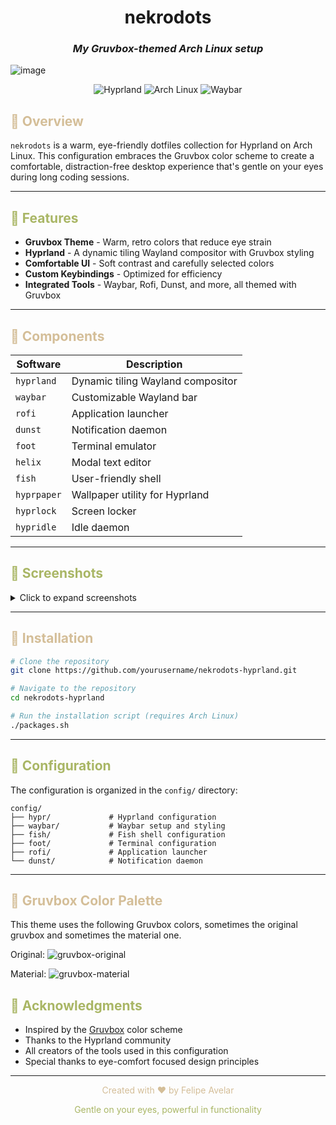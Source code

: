 <div align="center">

# nekrodots
### *My Gruvbox-themed Arch Linux setup*

</div>

<p align="center">

![image](https://github.com/user-attachments/assets/986b724e-6ce6-4fd3-9b77-8db4848a49d3)

</p>

<div align="center">

  ![Hyprland](https://img.shields.io/badge/Hyprland-282828?style=for-the-badge&logo=hyprland&logoColor=d4be98)
  ![Arch Linux](https://img.shields.io/badge/Arch_Linux-282828?style=for-the-badge&logo=arch-linux&logoColor=d4be98)
  ![Waybar](https://img.shields.io/badge/Waybar-282828?style=for-the-badge&logoColor=d4be98)

</div>

## <span style="color:#d4be98">🌿 Overview</span>

`nekrodots` is a warm, eye-friendly dotfiles collection for Hyprland on Arch Linux. This configuration embraces the Gruvbox color scheme to create a comfortable, distraction-free desktop experience that's gentle on your eyes during long coding sessions.

---

## <span style="color:#a9b665">🍃 Features</span>

- **Gruvbox Theme** - Warm, retro colors that reduce eye strain
- **Hyprland** - A dynamic tiling Wayland compositor with Gruvbox styling
- **Comfortable UI** - Soft contrast and carefully selected colors
- **Custom Keybindings** - Optimized for efficiency
- **Integrated Tools** - Waybar, Rofi, Dunst, and more, all themed with Gruvbox

---

## <span style="color:#d4be98">🌰 Components</span>

| Software | Description |
|----------|-------------|
| `hyprland` | Dynamic tiling Wayland compositor |
| `waybar` | Customizable Wayland bar |
| `rofi` | Application launcher |
| `dunst` | Notification daemon |
| `foot` | Terminal emulator |
| `helix` | Modal text editor |
| `fish` | User-friendly shell |
| `hyprpaper` | Wallpaper utility for Hyprland |
| `hyprlock` | Screen locker |
| `hypridle` | Idle daemon |

---

## <span style="color:#a9b665">🍂 Screenshots</span>

<details>
<summary>Click to expand screenshots</summary>
<br>

### Desktop
![image](https://github.com/user-attachments/assets/2b0790d8-1e1e-4f4c-826c-1acab80a6a27)


### Terminal
![image](https://github.com/user-attachments/assets/709c561b-d442-4fba-9292-051eb8557348)

</details>

---

## <span style="color:#d4be98">🌱 Installation</span>

```bash
# Clone the repository
git clone https://github.com/yourusername/nekrodots-hyprland.git

# Navigate to the repository
cd nekrodots-hyprland

# Run the installation script (requires Arch Linux)
./packages.sh
```

---

## <span style="color:#a9b665">🌿 Configuration</span>

The configuration is organized in the `config/` directory:

```
config/
├── hypr/             # Hyprland configuration
├── waybar/           # Waybar setup and styling
├── fish/             # Fish shell configuration
├── foot/             # Terminal configuration
├── rofi/             # Application launcher
└── dunst/            # Notification daemon
```


---

## <span style="color:#d4be98">🍄 Gruvbox Color Palette</span>

This theme uses the following Gruvbox colors, sometimes the original gruvbox and sometimes the material one.

Original:
![gruvbox-original](https://github.com/user-attachments/assets/f3dd4f4b-e8ea-4f20-91b9-89cd6127deb4)

Material:
![gruvbox-material](https://github.com/user-attachments/assets/42736216-5f70-4356-96bd-c1fa04a783d1)


## <span style="color:#a9b665">🌾 Acknowledgments</span>

- Inspired by the [Gruvbox](https://github.com/morhetz/gruvbox) color scheme
- Thanks to the Hyprland community
- All creators of the tools used in this configuration
- Special thanks to eye-comfort focused design principles

---

<div align="center">

  <p style="color:#d4be98">Created with ♥ by Felipe Avelar</p>

</div>

<div align="center">
<p style="color:#a9b665">Gentle on your eyes, powerful in functionality</p>
</div>
